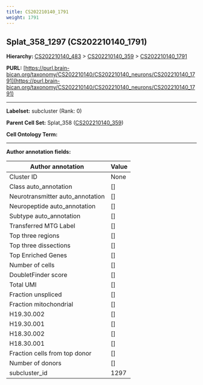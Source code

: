 ```yaml
---
title: CS202210140_1791
weight: 1791
---
```

## Splat_358_1297 (CS202210140_1791)
<b>Hierarchy: </b>
[CS202210140_483](../CS202210140_483) >
[CS202210140_359](../CS202210140_359) >
[CS202210140_1791](../CS202210140_1791)

**PURL:** [https://purl.brain-bican.org/taxonomy/CS202210140/CS202210140_neurons/CS202210140_1791](https://purl.brain-bican.org/taxonomy/CS202210140/CS202210140_neurons/CS202210140_1791)

---


**Labelset:** subcluster (Rank: 0)

**Parent Cell Set:** Splat_358 ([CS202210140_359](../CS202210140_359))



**Cell Ontology Term:** 

[MARKER GENES.]: #


---

[TRANSFERRED ANNOTATIONS.]: #


[AUTHOR ANNOTATION FIELDS.]: #


**Author annotation fields:**

| Author annotation | Value |
|-------------------|-------|
|Cluster ID|None|
|Class auto_annotation|[]|
|Neurotransmitter auto_annotation|[]|
|Neuropeptide auto_annotation|[]|
|Subtype auto_annotation|[]|
|Transferred MTG Label|[]|
|Top three regions|[]|
|Top three dissections|[]|
|Top Enriched Genes|[]|
|Number of cells|[]|
|DoubletFinder score|[]|
|Total UMI|[]|
|Fraction unspliced|[]|
|Fraction mitochondrial|[]|
|H19.30.002|[]|
|H19.30.001|[]|
|H18.30.002|[]|
|H18.30.001|[]|
|Fraction cells from top donor|[]|
|Number of donors|[]|
|subcluster_id|1297|
